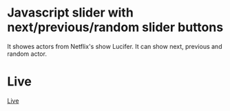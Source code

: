 # Javascript slider with next/previous/random slider buttons

It showes actors from Netflix's show Lucifer. It can show next, previous and random actor.

# Live

[Live](https://stankovics.github.io/JSLuciferCast/)
